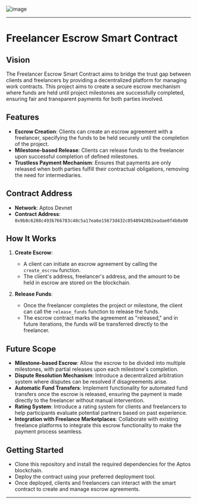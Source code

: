 ![image](https://github.com/user-attachments/assets/a35c33f6-38cc-4996-b948-86360f8c8281)


---

# Freelancer Escrow Smart Contract

## Vision

The Freelancer Escrow Smart Contract aims to bridge the trust gap between clients and freelancers by providing a decentralized platform for managing work contracts. This project aims to create a secure escrow mechanism where funds are held until project milestones are successfully completed, ensuring fair and transparent payments for both parties involved.

## Features

- **Escrow Creation**: Clients can create an escrow agreement with a freelancer, specifying the funds to be held securely until the completion of the project.
- **Milestone-based Release**: Clients can release funds to the freelancer upon successful completion of defined milestones.
- **Trustless Payment Mechanism**: Ensures that payments are only released when both parties fulfill their contractual obligations, removing the need for intermediaries.

## Contract Address

- **Network**: Aptos Devnet
- **Contract Address**: `0x9b8c6208c493b766783c48c5a17ea6e15673d432c05489420b2eadae0f4b0a90`

## How It Works

1. **Create Escrow**:

   - A client can initiate an escrow agreement by calling the `create_escrow` function.
   - The client's address, freelancer's address, and the amount to be held in escrow are stored on the blockchain.

2. **Release Funds**:
   - Once the freelancer completes the project or milestone, the client can call the `release_funds` function to release the funds.
   - The escrow contract marks the agreement as "released," and in future iterations, the funds will be transferred directly to the freelancer.

## Future Scope

- **Milestone-based Escrow**: Allow the escrow to be divided into multiple milestones, with partial releases upon each milestone's completion.
- **Dispute Resolution Mechanism**: Introduce a decentralized arbitration system where disputes can be resolved if disagreements arise.
- **Automatic Fund Transfers**: Implement functionality for automated fund transfers once the escrow is released, ensuring the payment is made directly to the freelancer without manual intervention.
- **Rating System**: Introduce a rating system for clients and freelancers to help participants evaluate potential partners based on past experience.
- **Integration with Freelance Marketplaces**: Collaborate with existing freelance platforms to integrate this escrow functionality to make the payment process seamless.

## Getting Started

- Clone this repository and install the required dependencies for the Aptos blockchain.
- Deploy the contract using your preferred deployment tool.
- Once deployed, clients and freelancers can interact with the smart contract to create and manage escrow agreements.

---


